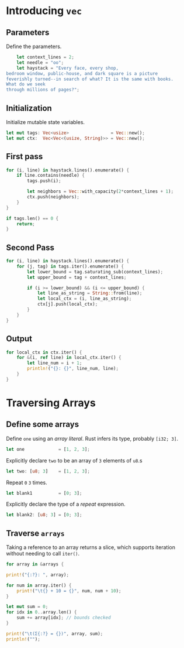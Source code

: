 # Introducing `vec`

## Parameters

Define the parameters.

``` rust
    let context_lines = 2;
    let needle = "oo";
    let haystack = "Every face, every shop,
bedroom window, public-house, and dark square is a picture
feverishly turned--in search of what? It is the same with books.
What do we seek
through millions of pages?";
```

## Initialization

Initialize mutable state variables.

``` rust
let mut tags: Vec<usize>                = Vec::new();
let mut ctx:  Vec<Vec<(usize, String)>> = Vec::new();
```

## First pass

``` rust
for (i, line) in haystack.lines().enumerate() {
    if line.contains(needle) {
        tags.push(i);

        let neighbors = Vec::with_capacity(2*context_lines + 1);
        ctx.push(neighbors);
    }
}
```

``` rust
if tags.len() == 0 {
    return;
}
```

## Second Pass

``` rust
for (i, line) in haystack.lines().enumerate() {
    for (j, tag) in tags.iter().enumerate() {
        let lower_bound = tag.saturating_sub(context_lines);
        let upper_bound = tag + context_lines;

        if (i >= lower_bound) && (i <= upper_bound) {
            let line_as_string = String::from(line);
            let local_ctx = (i, line_as_string);
            ctx[j].push(local_ctx);
        }
    }
}
```

## Output

``` rust
for local_ctx in ctx.iter() {
    for &(i, ref line) in local_ctx.iter() {
        let line_num = i + 1;
        println!("{}: {}", line_num, line);
    }
}
```

# Traversing Arrays

## Define some arrays

Define `one` using an *array literal*. Rust infers its type, probably
`[i32; 3]`.

``` rust
let one             = [1, 2, 3];
```

Explicitly declare `two` to be an array of `3` elements of `u8`.s

``` rust
let two: [u8; 3]    = [1, 2, 3];
```

Repeat `0` `3` times.

``` rust
let blank1          = [0; 3];
```

Explicitly declare the type of a *repeat* expression.

``` rust
let blank2: [u8; 3] = [0; 3];
```

## Traverse `arrays`

Taking a reference to an array returns a slice, which supports iteration
without needing to call `iter()`.

``` rust
for array in &arrays {
```

``` rust
print!("{:?}: ", array);
```

``` rust
for num in array.iter() {
    print!("\t{} + 10 = {}", num, num + 10);
}
```

``` rust
let mut sum = 0;
for idx in 0..array.len() {
    sum += array[idx]; // bounds checked
}
```

``` rust
print!("\t(Σ{:?} = {})", array, sum);
println!("");
```
